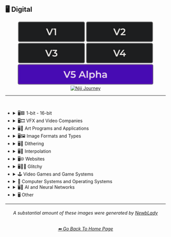 <h2>🖥 Digital</h2>

<div align="center">

[<img src="/Images/Repo_Parts/Buttons/Version_Buttons/button_version_V1_inactive.webp?raw=true" alt="MidJourney V1" height="64" />](/Pages/MJ_V1/Style_Pages/Sphere/Digital.md)
[<img src="/Images/Repo_Parts/Buttons/Version_Buttons/button_version_V2_inactive.webp?raw=true" alt="MidJourney V2" height="64" />](/Pages/MJ_V2/Style_Pages/Sphere/Digital.md)
[<img src="/Images/Repo_Parts/Buttons/Version_Buttons/button_version_V3_inactive.webp?raw=true" alt="MidJourney V3" height="64" />](/Pages/MJ_V3/Style_Pages/Just_The_Style/Digital.md)
[<img src="/Images/Repo_Parts/Buttons/Version_Buttons/button_version_V4_inactive.webp?raw=true" alt="MidJourney V4" height="64" />](/Pages/MJ_V4/Style_Pages/Just_The_Style/Digital.md)
<br>
[<img src="/Images/Repo_Parts/Buttons/Version_Buttons/button_version_V5_Alpha_active_half.webp?raw=true" alt="MidJourney V5" height="64" />](/Pages/MJ_V5/Style_Pages/Just_The_Style/Digital.md)
[<img src="/Images/Repo_Parts/Buttons/Version_Buttons/button_version_niji_inactive_half.webp?raw=true" alt="Niji Journey" height="64" />](/Pages/Niji_Journey/Niji_V4/Style_Pages/Digital.md)


</div>

<hr>
<br>


- <details><summary>🖥🟩 1-bit - 16-bit</summary><p><div align="center">
	
	| 8-bit |
	| :-: |
	| <img src="/Images/MJ_V5/V5_Alpha_1/Midjourney_Styles/8-bit.webp?raw=true" width="256" /> |

	</div></p></details>


- <details><summary>🖥🎞 VFX and Video Companies</summary><p><div align="center">

    | Pixomondo |
    | :-: |
    | <img src="/Images/MJ_V5/V5_Alpha_1/Midjourney_Styles/Pixomondo.webp?raw=true" width="256" /> |

  </div></p></details>



- <details><summary>🖥🎨 Art Programs and Applications</summary><p><div align="center">

	| Program | App | Application |
	| :-: | :-: | :-: |
	| <img src="/Images/MJ_V5/V5_Alpha_1/Midjourney_Styles/Program.webp?raw=true" width="256" /> | <img src="/Images/MJ_V5/V5_Alpha_1/Midjourney_Styles/App.webp?raw=true" width="256" /> | <img src="/Images/MJ_V5/V5_Alpha_1/Midjourney_Styles/Application.webp?raw=true" width="256" /> |
	
	<br>

	| Microsoft Paint | MSPaint | Drawn in Kid Pix |
	| :-: | :-: | :-: |
	| <img src="/Images/MJ_V5/V5_Alpha_1/Midjourney_Styles/Microsoft_Paint.webp?raw=true" width="256" /> | <img src="/Images/MJ_V5/V5_Alpha_1/Midjourney_Styles/MSPaint.webp?raw=true" width="256" /> | <img src="/Images/MJ_V5/V5_Alpha_1/Midjourney_Styles/Drawn_in_Kid_Pix.webp?raw=true" width="256" /> |
	
	<br>
	
	| Photoshop | Adobe Lightroom | Drawn in Illustrator |
	| :-: | :-: | :-: |
	| <img src="/Images/MJ_V5/V5_Alpha_1/Midjourney_Styles/Photoshop.webp?raw=true" width="256" /> | <img src="/Images/MJ_V5/V5_Alpha_1/Midjourney_Styles/Adobe_Lightroom.webp?raw=true" width="256" /> | <img src="/Images/MJ_V5/V5_Alpha_1/Midjourney_Styles/Drawn_in_Illustrator.webp?raw=true" width="256" /> |

	<br>

	| Adobe Premier | After Effects |
	| :-: | :-: |
	| <img src="/Images/MJ_V5/V5_Alpha_1/Midjourney_Styles/Adobe_Premier.webp?raw=true" width="256" /> | <img src="/Images/MJ_V5/V5_Alpha_1/Midjourney_Styles/After_Effects.webp?raw=true" width="256" /> |

	<br>

    | Adobe Flash | Shockwave Flashplayer |
    | :-: | :-: |
    | <img src="/Images/MJ_V5/V5_Alpha_1/Midjourney_Styles/Adobe_Flash.webp?raw=true" width="256" /> | <img src="/Images/MJ_V5/V5_Alpha_1/Midjourney_Styles/Shockwave_Flashplayer.webp?raw=true" width="256" /> |

	<br>

	| Drawn in Paint.NET | Drawn in GIMP | Drawn in Photo-Paint-X5 |
    | :-: | :-: | :-: |
    | <img src="/Images/MJ_V5/V5_Alpha_1/Midjourney_Styles/Drawn_in_Paint.NET.webp?raw=true" width="256" /> | <img src="/Images/MJ_V5/V5_Alpha_1/Midjourney_Styles/Drawn_in_GIMP.webp?raw=true" width="256" /> | <img src="/Images/MJ_V5/V5_Alpha_1/Midjourney_Styles/Drawn_in_Photo-Paint-X5.webp?raw=true" width="256" /> |

	<br>

	| Drawn in Aseprite | Drawn in Pyxel Edit |
    | :-: | :-: |
    | <img src="/Images/MJ_V5/V5_Alpha_1/Midjourney_Styles/Drawn_in_Aseprite.webp?raw=true" width="256" /> | <img src="/Images/MJ_V5/V5_Alpha_1/Midjourney_Styles/Drawn_in_Pyxel_Edit.webp?raw=true" width="256" /> |

  </div></p></details>



- <details><summary>🖥🖼 Image Formats and Types</summary><p><div align="center">

	| Graphic | Graphics |
	| :-: | :-: |
	| <img src="/Images/MJ_V5/V5_Alpha_1/Midjourney_Styles/Graphic.webp?raw=true" width="256" /> | <img src="/Images/MJ_V5/V5_Alpha_1/Midjourney_Styles/Graphics.webp?raw=true" width="256" /> |
	
	<br>
	
	| Picture | Image |
	| :-: | :-: |
	| <img src="/Images/MJ_V5/V5_Alpha_1/Midjourney_Styles/Picture.webp?raw=true" width="256" /> | <img src="/Images/MJ_V5/V5_Alpha_1/Midjourney_Styles/Image.webp?raw=true" width="256" /> |
	
	<br>

	| Raster | Vector Graphics |
	| :-: | :-: |
	| <img src="/Images/MJ_V5/V5_Alpha_1/Midjourney_Styles/Raster.webp?raw=true" width="256" /> | <img src="/Images/MJ_V5/V5_Alpha_1/Midjourney_Styles/Vector_Graphics.webp?raw=true" width="256" /> |
	
	<br>
	
	| Bitmap | Jpeg | Icon |
	| :-: | :-: | :-: |
	| <img src="/Images/MJ_V5/V5_Alpha_1/Midjourney_Styles/Bitmap.webp?raw=true" width="256" /> | <img src="/Images/MJ_V5/V5_Alpha_1/Midjourney_Styles/Jpeg.webp?raw=true" width="256" /> | <img src="/Images/MJ_V5/V5_Alpha_1/Midjourney_Styles/Icon.webp?raw=true" width="256" /> |
	
	<br>

	| Animated GIF | Video |
	| :-: | :-: |
	| <img src="/Images/MJ_V5/V5_Alpha_1/Midjourney_Styles/Animated_GIF.webp?raw=true" width="256" /> | <img src="/Images/MJ_V5/V5_Alpha_1/Midjourney_Styles/Video.webp?raw=true" width="256" /> |

	<br>

	| Render | Rendered | Rendering |
	| :-: | :-: | :-: |
	| <img src="/Images/MJ_V5/V5_Alpha_1/Midjourney_Styles/Render.webp?raw=true" width="256" /> | <img src="/Images/MJ_V5/V5_Alpha_1/Midjourney_Styles/Rendered.webp?raw=true" width="256" /> | <img src="/Images/MJ_V5/V5_Alpha_1/Midjourney_Styles/Rendering.webp?raw=true" width="256" /> |

	<br>

	| 3D Model | 3D Render | Precision Rendering |
	| :-: | :-: | :-: |
	| <img src="/Images/MJ_V5/V5_Alpha_1/Midjourney_Styles/3D_Model.webp?raw=true" width="256" /> | <img src="/Images/MJ_V5/V5_Alpha_1/Midjourney_Styles/3D_Render.webp?raw=true" width="256" /> | <img src="/Images/MJ_V5/V5_Alpha_1/Midjourney_Styles/Precision_Rendering.webp?raw=true" width="256" /> |
	
	<br>
	
	| Wiremap | Lowpoly | Low Poly |
	| :-: | :-: | :-: |
	| <img src="/Images/MJ_V5/V5_Alpha_1/Midjourney_Styles/Wiremap.webp?raw=true" width="256" /> | <img src="/Images/MJ_V5/V5_Alpha_1/Midjourney_Styles/Lowpoly.webp?raw=true" width="256" /> | <img src="/Images/MJ_V5/V5_Alpha_1/Midjourney_Styles/Low_Poly.webp?raw=true" width="256" /> |

	<br>

	| Pre-Rendered Graphics | Physically Based Rendering |
    | :-: | :-: |
    | <img src="/Images/MJ_V5/V5_Alpha_1/Midjourney_Styles/Pre-Rendered_Graphics.webp?raw=true" width="256" /> | <img src="/Images/MJ_V5/V5_Alpha_1/Midjourney_Styles/Physically_Based_Rendering.webp?raw=true" width="256" /> |

	<br>
	
	| Computational Geometry |
	| :-: |
	| <img src="/Images/MJ_V5/V5_Alpha_1/Midjourney_Styles/Computational_Geometry.webp?raw=true" width="256" /> |

    <br>
	
	| Holographic | Holography |
	| :-: | :-: |
	| <img src="/Images/MJ_V5/V5_Alpha_1/Midjourney_Styles/Holographic.webp?raw=true" width="256" /> | <img src="/Images/MJ_V5/V5_Alpha_1/Midjourney_Styles/Holography.webp?raw=true" width="256" /> |
	
	<br>
	
	| Texture | Seamless Texture |
	| :-: | :-: |
	| <img src="/Images/MJ_V5/V5_Alpha_1/Midjourney_Styles/Texture.webp?raw=true" width="256" /> | <img src="/Images/MJ_V5/V5_Alpha_1/Midjourney_Styles/Seamless_Texture.webp?raw=true" width="256" /> |
	
	<br>

	| Digital Art | Pixel Art | Voxel Art |
	| :-: | :-: | :-: |
	| <img src="/Images/MJ_V5/V5_Alpha_1/Midjourney_Styles/Digital_Art.webp?raw=true" width="256" /> | <img src="/Images/MJ_V5/V5_Alpha_1/Midjourney_Styles/Pixel_Art.webp?raw=true" width="256" /> | <img src="/Images/MJ_V5/V5_Alpha_1/Midjourney_Styles/Voxel_Art.webp?raw=true" width="256" /> | 
	
	<br>

	| Pixel-Perfect | ASCII | Tilemap |
	| :-: | :-: | :-: |
	| <img src="/Images/MJ_V5/V5_Alpha_1/Midjourney_Styles/Pixel-Perfect.webp?raw=true" width="256" /> | <img src="/Images/MJ_V5/V5_Alpha_1/Midjourney_Styles/ASCII.webp?raw=true" width="256" /> | <img src="/Images/MJ_V5/V5_Alpha_1/Midjourney_Styles/Tilemap.webp?raw=true" width="256" /> |
	
	<br>
	
	| Meme | NFT | Clip Art |
	| :-: | :-: | :-: |
	| <img src="/Images/MJ_V5/V5_Alpha_1/Midjourney_Styles/Meme.webp?raw=true" width="256" /> | <img src="/Images/MJ_V5/V5_Alpha_1/Midjourney_Styles/NFT.webp?raw=true" width="256" /> | <img src="/Images/MJ_V5/V5_Alpha_1/Midjourney_Styles/Clip_Art.webp?raw=true" width="256" /> |
	
	<br>
	
	| Photomontage | Stock Photo | Wallpaper |
	| :-: | :-: | :-: |
	| <img src="/Images/MJ_V5/V5_Alpha_1/Midjourney_Styles/Photomontage.webp?raw=true" width="256" /> | <img src="/Images/MJ_V5/V5_Alpha_1/Midjourney_Styles/Stock_Photo.webp?raw=true" width="256" /> | <img src="/Images/MJ_V5/V5_Alpha_1/Midjourney_Styles/Wallpaper.webp?raw=true" width="256" /> |

	<br>

	| Procedural Texture | Algorithmic Art |
	| :-: | :-: |
	| <img src="/Images/MJ_V5/V5_Alpha_1/Midjourney_Styles/Procedural_Texture.webp?raw=true" width="256" /> | <img src="/Images/MJ_V5/V5_Alpha_1/Midjourney_Styles/Algorithmic_Art.webp?raw=true" width="256" /> |

	<br>

	| Character Design | Character Portrait |
	| :-: | :-: |
	| <img src="/Images/MJ_V5/V5_Alpha_1/Midjourney_Styles/Character_Design.webp?raw=true" width="256" /> | <img src="/Images/MJ_V5/V5_Alpha_1/Midjourney_Styles/Character_Portrait.webp?raw=true" width="256" /> |

	<br>
	
	| Creative Commons Attribution |
	| :-: |
	| <img src="/Images/MJ_V5/V5_Alpha_1/Midjourney_Styles/Creative_Commons_Attribution.webp?raw=true" width="256" /> |

  </div></p></details>


- <details><summary>🖥🏁 Dithering</summary><p><div align="center">

	| Dither | Dithering |
	| :-: | :-: |
	| <img src="/Images/MJ_V5/V5_Alpha_1/Midjourney_Styles/Dither.webp?raw=true" width="256" /> | <img src="/Images/MJ_V5/V5_Alpha_1/Midjourney_Styles/Dithering.webp?raw=true" width="256" /> |
	
	<br>

	| Floyd–Steinberg Dithering | Bayer-Matrix Dithering |
	| :-: | :-: |
	| <img src="/Images/MJ_V5/V5_Alpha_1/Midjourney_Styles/FloydSteinberg_Dithering.webp?raw=true" width="256" /> | <img src="/Images/MJ_V5/V5_Alpha_1/Midjourney_Styles/Bayer-Matrix_Dithering.webp?raw=true" width="256" /> |

	<br>

	| 2x2-Bayer-Matrix Dithering | 4x4-Bayer-Matrix Dithering | 8x8-Bayer-Matrix Dithering |
	| :-: | :-: | :-: |
	| <img src="/Images/MJ_V5/V5_Alpha_1/Midjourney_Styles/2x2-Bayer-Matrix_Dithering.webp?raw=true" width="256" /> | <img src="/Images/MJ_V5/V5_Alpha_1/Midjourney_Styles/4x4-Bayer-Matrix_Dithering.webp?raw=true" width="256" /> | <img src="/Images/MJ_V5/V5_Alpha_1/Midjourney_Styles/8x8-Bayer-Matrix_Dithering.webp?raw=true" width="256" /> |

	<br>

	| Burkes Dithering | Stucki Dithering | Atkinson Dithering |
	| :-: | :-: | :-: |
	| <img src="/Images/MJ_V5/V5_Alpha_1/Midjourney_Styles/Burkes_Dithering.webp?raw=true" width="256" /> | <img src="/Images/MJ_V5/V5_Alpha_1/Midjourney_Styles/Stucki_Dithering.webp?raw=true" width="256" /> | <img src="/Images/MJ_V5/V5_Alpha_1/Midjourney_Styles/Atkinson_Dithering.webp?raw=true" width="256" /> |

	<br>

	| Jarvis-Judice-Ninke Dithering | Sierra Dithering | Gradient-Based Error-Diffusion Dithering |
	| :-: | :-: | :-: |
	| <img src="/Images/MJ_V5/V5_Alpha_1/Midjourney_Styles/Jarvis-Judice-Ninke_Dithering.webp?raw=true" width="256" /> | <img src="/Images/MJ_V5/V5_Alpha_1/Midjourney_Styles/Sierra_Dithering.webp?raw=true" width="256" /> | <img src="/Images/MJ_V5/V5_Alpha_1/Midjourney_Styles/Gradient-Based_Error-Diffusion_Dithering.webp?raw=true" width="256" /> |

  </div></p></details>


- <details><summary>🖥🔘 Interpolation</summary><p><div align="center">

	| Interpolation | Bicubic Interpolation | Bilinear Interpolation |
	| :-: | :-: | :-: |
	| <img src="/Images/MJ_V5/V5_Alpha_1/Midjourney_Styles/Interpolation.webp?raw=true" width="256" /> | <img src="/Images/MJ_V5/V5_Alpha_1/Midjourney_Styles/Bicubic_Interpolation.webp?raw=true" width="256" /> | <img src="/Images/MJ_V5/V5_Alpha_1/Midjourney_Styles/Bilinear_Interpolation.webp?raw=true" width="256" /> |

  </div></p></details>


- <details><summary>🖥🌐 Websites</summary><p><div align="center">

	| Website | Webbrutalism | Geocities |
	| :-: | :-: | :-: |
	| <img src="/Images/MJ_V5/V5_Alpha_1/Midjourney_Styles/Website.webp?raw=true" width="256" /> | <img src="/Images/MJ_V5/V5_Alpha_1/Midjourney_Styles/Webbrutalism.webp?raw=true" width="256" /> | <img src="/Images/MJ_V5/V5_Alpha_1/Midjourney_Styles/Geocities.webp?raw=true" width="256" /> |
	
	<br>

	| Artstation | Trending on Artstation | Polycount |
	| :-: | :-: | :-: |
	| <img src="/Images/MJ_V5/V5_Alpha_1/Midjourney_Styles/Artstation.webp?raw=true" width="256" /> | <img src="/Images/MJ_V5/V5_Alpha_1/Midjourney_Styles/Trending_on_Artstation.webp?raw=true" width="256" /> | <img src="/Images/MJ_V5/V5_Alpha_1/Midjourney_Styles/Polycount.webp?raw=true" width="256" /> |
	
	<br>

	| DeviantArt | Flickr | Behance |
	| :-: | :-: | :-: |
	| <img src="/Images/MJ_V5/V5_Alpha_1/Midjourney_Styles/DeviantArt.webp?raw=true" width="256" /> | <img src="/Images/MJ_V5/V5_Alpha_1/Midjourney_Styles/Flickr.webp?raw=true" width="256" />  | <img src="/Images/MJ_V5/V5_Alpha_1/Midjourney_Styles/Behance.webp?raw=true" width="256" /> |

	<br>
	
	| Social Media |
	| :-: |
	| <img src="/Images/MJ_V5/V5_Alpha_1/Midjourney_Styles/Social_Media.webp?raw=true" width="256" /> |

	<br>

	| Art on Instagram | Instagram-Art | Artstation-Art |
	| :-: | :-: | :-: |
	| <img src="/Images/MJ_V5/V5_Alpha_1/Midjourney_Styles/Art_on_Instagram.webp?raw=true" width="256" /> | <img src="/Images/MJ_V5/V5_Alpha_1/Midjourney_Styles/Instagram-Art.webp?raw=true" width="256" /> | <img src="/Images/MJ_V5/V5_Alpha_1/Midjourney_Styles/Artstation-Art.webp?raw=true" width="256" /> |
	
	<br>
	
	| CGSociety | Pixiv | Unsplash |
	| :-: | :-: | :-: |
	| <img src="/Images/MJ_V5/V5_Alpha_1/Midjourney_Styles/CGSociety.webp?raw=true" width="256" /> | <img src="/Images/MJ_V5/V5_Alpha_1/Midjourney_Styles/Pixiv.webp?raw=true" width="256" /> | <img src="/Images/MJ_V5/V5_Alpha_1/Midjourney_Styles/Unsplash.webp?raw=true" width="256" /> |

	<br>
	
	| Google Maps |
	| :-: |
	| <img src="/Images/MJ_V5/V5_Alpha_1/Midjourney_Styles/Google_Maps.webp?raw=true" width="256" /> |

	<br>
	
	| Flaticon |
	| :-: |
	| <img src="/Images/MJ_V5/V5_Alpha_1/Midjourney_Styles/Flaticon.webp?raw=true" width="256" /> |

  </div></p></details>


- <details><summary>🖥👩‍💻 Glitchy</summary><p><div align="center">

	| Glitchcore | Matrix |
	| :-: | :-: |
	| <img src="/Images/MJ_V5/V5_Alpha_1/Midjourney_Styles/Glitchcore.webp?raw=true" width="256" /> | <img src="/Images/MJ_V5/V5_Alpha_1/Midjourney_Styles/Matrix.webp?raw=true" width="256" /> |

	<br>
	
	| Glitchy | Glitching |
	| :-: | :-: |
	| <img src="/Images/MJ_V5/V5_Alpha_1/Midjourney_Styles/Glitchy.webp?raw=true" width="256" /> | <img src="/Images/MJ_V5/V5_Alpha_1/Midjourney_Styles/Glitching.webp?raw=true" width="256" /> |
	
	<br>
	
	| Data Moshing | Datamoshing | Databending |
	| :-: | :-: | :-: |
	| <img src="/Images/MJ_V5/V5_Alpha_1/Midjourney_Styles/Data_Moshing.webp?raw=true" width="256" /> | <img src="/Images/MJ_V5/V5_Alpha_1/Midjourney_Styles/Datamoshing.webp?raw=true" width="256" /> | <img src="/Images/MJ_V5/V5_Alpha_1/Midjourney_Styles/Databending.webp?raw=true" width="256" /> |
	
	<br>
	
	| Data Manipulation | Artifacting | Fuzzing |
	| :-: | :-: | :-: |
	| <img src="/Images/MJ_V5/V5_Alpha_1/Midjourney_Styles/Data_Manipulation.webp?raw=true" width="256" /> | <img src="/Images/MJ_V5/V5_Alpha_1/Midjourney_Styles/Artifacting.webp?raw=true" width="256" /> | <img src="/Images/MJ_V5/V5_Alpha_1/Midjourney_Styles/Fuzzing.webp?raw=true" width="256" /> |

  </div></p></details>


- <details><summary>🕹 Video Games and Game Systems</summary><p>

  - <details><summary>🕹🖼 Video Game Styles</summary><p><div align="center">

	| Game | Video Game | Flash Game |
	| :-: | :-: | :-: |
	| <img src="/Images/MJ_V5/V5_Alpha_1/Midjourney_Styles/Game.webp?raw=true" width="256" /> | <img src="/Images/MJ_V5/V5_Alpha_1/Midjourney_Styles/Video_Game.webp?raw=true" width="256" /> | <img src="/Images/MJ_V5/V5_Alpha_1/Midjourney_Styles/Flash_Game.webp?raw=true" width="256" /> |
	
	<br>
	
	| HD Mod |
	| :-: |
	| <img src="/Images/MJ_V5/V5_Alpha_1/Midjourney_Styles/HD_Mod.webp?raw=true" width="256" /> |
	
	<br>
	
	| Gamercore | Nintencore | Nintendo |
	| :-: | :-: | :-: |
	| <img src="/Images/MJ_V5/V5_Alpha_1/Midjourney_Styles/Gamercore.webp?raw=true" width="256" /> | <img src="/Images/MJ_V5/V5_Alpha_1/Midjourney_Styles/Nintencore.webp?raw=true" width="256" /> | <img src="/Images/MJ_V5/V5_Alpha_1/Midjourney_Styles/Nintendo.webp?raw=true" width="256" /> |
	
	<br>
	
	| Tetris | Tetris Style |
	| :-: | :-: |
	| <img src="/Images/MJ_V5/V5_Alpha_1/Midjourney_Styles/Tetris.webp?raw=true" width="256" /> |  <img src="/Images/MJ_V5/V5_Alpha_1/Midjourney_Styles/Tetris_Style.webp?raw=true" width="256" /> |
	
	<br>
	
	| Pacman | Pac-Man Style |
	| :-: | :-: |
	| <img src="/Images/MJ_V5/V5_Alpha_1/Midjourney_Styles/Pacman.webp?raw=true" width="256" /> |  <img src="/Images/MJ_V5/V5_Alpha_1/Midjourney_Styles/Pac-Man_Style.webp?raw=true" width="256" /> |
	
	<br>
	
	| Minecraft | Minecraft Style |
	| :-: | :-: |
	| <img src="/Images/MJ_V5/V5_Alpha_1/Midjourney_Styles/Minecraft.webp?raw=true" width="256" /> |  <img src="/Images/MJ_V5/V5_Alpha_1/Midjourney_Styles/Minecraft_Style.webp?raw=true" width="256" /> |
	
	<br>
	
	| Terraria | Terraria Style |
	| :-: | :-: |
	| <img src="/Images/MJ_V5/V5_Alpha_1/Midjourney_Styles/Terraria.webp?raw=true" width="256" /> |  <img src="/Images/MJ_V5/V5_Alpha_1/Midjourney_Styles/Terraria_Style.webp?raw=true" width="256" /> |
	
	<br>
	
	| Roblox |
	| :-: |
	| <img src="/Images/MJ_V5/V5_Alpha_1/Midjourney_Styles/Roblox.webp?raw=true" width="256" /> |
	
	<br>
	
	| No Mans Sky |
	| :-: |
	| <img src="/Images/MJ_V5/V5_Alpha_1/Midjourney_Styles/No_Mans_Sky.webp?raw=true" width="256" /> |
	
	<br>
	
	| Farmville |
	| :-: |
	| <img src="/Images/MJ_V5/V5_Alpha_1/Midjourney_Styles/Farmville.webp?raw=true" width="256" /> |
	
	<br>
	
	| Guitar Hero |
	| :-: |
	| <img src="/Images/MJ_V5/V5_Alpha_1/Midjourney_Styles/Guitar_Hero.webp?raw=true" width="256" /> |
	
	<br>
	
	| Fallout | Fallout 4 Style |
	| :-: | :-: |
	| <img src="/Images/MJ_V5/V5_Alpha_1/Midjourney_Styles/Fallout.webp?raw=true" width="256" /> |  <img src="/Images/MJ_V5/V5_Alpha_1/Midjourney_Styles/Fallout_4_Style.webp?raw=true" width="256" /> |
	
	<br>
	
	| Skyrim | Skyrim Style | Morrowind Style |
	| :-: | :-: | :-: |
	| <img src="/Images/MJ_V5/V5_Alpha_1/Midjourney_Styles/Skyrim.webp?raw=true" width="256" /> |  <img src="/Images/MJ_V5/V5_Alpha_1/Midjourney_Styles/Skyrim_Style.webp?raw=true" width="256" /> | <img src="/Images/MJ_V5/V5_Alpha_1/Midjourney_Styles/Morrowind_Style.webp?raw=true" width="256" /> |
	
	<br>
	
	| Stardew Valley Style | Sid Meiers Civilization Style |
	| :-: | :-: |
	| <img src="/Images/MJ_V5/V5_Alpha_1/Midjourney_Styles/Stardew_Valley_Style.webp?raw=true" width="256" /> | <img src="/Images/MJ_V5/V5_Alpha_1/Midjourney_Styles/Sid_Meiers_Civilization_Style.webp?raw=true" width="256" /> |
	
	<br>
	
	| Super Mario Style | Pokemon Style |
	| :-: | :-: |
	| <img src="/Images/MJ_V5/V5_Alpha_1/Midjourney_Styles/Super_Mario_Style.webp?raw=true" width="256" /> | <img src="/Images/MJ_V5/V5_Alpha_1/Midjourney_Styles/Pokemon_Style.webp?raw=true" width="256" /> |
	
	<br>
	
	| Angry Birds Style | Candy Crush Saga Style |
	| :-: | :-: |
	| <img src="/Images/MJ_V5/V5_Alpha_1/Midjourney_Styles/Angry_Birds_Style.webp?raw=true" width="256" /> | <img src="/Images/MJ_V5/V5_Alpha_1/Midjourney_Styles/Candy_Crush_Saga_Style.webp?raw=true" width="256" /> |
	
	<br>
	
	| Polybius | LSD-Dream-Emulator |
	| :-: | :-: |
	| <img src="/Images/MJ_V5/V5_Alpha_1/Midjourney_Styles/Polybius.webp?raw=true" width="256" /> | <img src="/Images/MJ_V5/V5_Alpha_1/Midjourney_Styles/LSD-Dream-Emulator.webp?raw=true" width="256" /> |
	
	<br>
	
	| Among Us Style | The Sims 4 Style | Cyberpunk 2077 Style |
	| :-: | :-: | :-: |
	| <img src="/Images/MJ_V5/V5_Alpha_1/Midjourney_Styles/Among_Us_Style.webp?raw=true" width="256" /> | <img src="/Images/MJ_V5/V5_Alpha_1/Midjourney_Styles/The_Sims_4_Style.webp?raw=true" width="256" /> | <img src="/Images/MJ_V5/V5_Alpha_1/Midjourney_Styles/Cyberpunk_2077_Style.webp?raw=true" width="256" /> |
	
	<br>
	
	| Fortnite Style | PUBG Style |
	| :-: | :-: |
	| <img src="/Images/MJ_V5/V5_Alpha_1/Midjourney_Styles/Fortnite_Style.webp?raw=true" width="256" /> | <img src="/Images/MJ_V5/V5_Alpha_1/Midjourney_Styles/PUBG_Style.webp?raw=true" width="256" /> |
	
	<br>
	
	| Doom 3 Style | Quake 3 Style |
	| :-: | :-: |
	| <img src="/Images/MJ_V5/V5_Alpha_1/Midjourney_Styles/Doom_3_Style.webp?raw=true" width="256" /> | <img src="/Images/MJ_V5/V5_Alpha_1/Midjourney_Styles/Quake_3_Style.webp?raw=true" width="256" /> |
	
	<br>
	
	| Grand Theft Auto Style | Forza Horizon Style |
	| :-: | :-: |
	| <img src="/Images/MJ_V5/V5_Alpha_1/Midjourney_Styles/Grand_Theft_Auto_Style.webp?raw=true" width="256" /> | <img src="/Images/MJ_V5/V5_Alpha_1/Midjourney_Styles/Forza_Horizon_Style.webp?raw=true" width="256" /> |
	
	<br>
	
	| Assassins Creed Style | Destiny 2 Style | Mass Effect 3 Style |
	| :-: | :-: | :-: |
	| <img src="/Images/MJ_V5/V5_Alpha_1/Midjourney_Styles/Assassins_Creed_Style.webp?raw=true" width="256" /> | <img src="/Images/MJ_V5/V5_Alpha_1/Midjourney_Styles/Destiny_2_Style.webp?raw=true" width="256" /> | <img src="/Images/MJ_V5/V5_Alpha_1/Midjourney_Styles/Mass_Effect_3_Style.webp?raw=true" width="256" /> |
	
	<br>
	
	| Call of Duty Style | Battlefield Style |
	| :-: | :-: |
	| <img src="/Images/MJ_V5/V5_Alpha_1/Midjourney_Styles/Call_of_Duty_Style.webp?raw=true" width="256" /> | <img src="/Images/MJ_V5/V5_Alpha_1/Midjourney_Styles/Battlefield_Style.webp?raw=true" width="256" /> |
	
	<br>
	
	| Batman Arkham Knight Style | Marvels Spider-Man Style | Star Wars The Old Republic Style |
	| :-: | :-: | :-: |
	| <img src="/Images/MJ_V5/V5_Alpha_1/Midjourney_Styles/Batman_Arkham_Knight_Style.webp?raw=true" width="256" /> | <img src="/Images/MJ_V5/V5_Alpha_1/Midjourney_Styles/Marvels_Spider-Man_Style.webp?raw=true" width="256" /> | <img src="/Images/MJ_V5/V5_Alpha_1/Midjourney_Styles/Star_Wars_the_Old_Republic_Style.webp?raw=true" width="256" /> |
	
	<br>
	
	| Bioshock Style | Resident Evil Style | Silent Hill 2 Style |
	| :-: | :-: | :-: |
	| <img src="/Images/MJ_V5/V5_Alpha_1/Midjourney_Styles/Bioshock_Style.webp?raw=true" width="256" /> | <img src="/Images/MJ_V5/V5_Alpha_1/Midjourney_Styles/Resident_Evil_Style.webp?raw=true" width="256" /> | <img src="/Images/MJ_V5/V5_Alpha_1/Midjourney_Styles/Silent_Hill_2_Style.webp?raw=true" width="256" /> |
	
	<br>
	
	| Dark Souls 3 Style | Ghost of Tsushima Style | For Honor Style |
	| :-: | :-: | :-: |
	| <img src="/Images/MJ_V5/V5_Alpha_1/Midjourney_Styles/Dark_Souls_3_Style.webp?raw=true" width="256" /> | <img src="/Images/MJ_V5/V5_Alpha_1/Midjourney_Styles/Ghost_of_Tsushima_Style.webp?raw=true" width="256" /> | <img src="/Images/MJ_V5/V5_Alpha_1/Midjourney_Styles/For_Honor_Style.webp?raw=true" width="256" /> |
	
	<br>
	
	| The Last of Us Style | Dishonored Style | Prey Style |
	| :-: | :-: | :-: |
	| <img src="/Images/MJ_V5/V5_Alpha_1/Midjourney_Styles/The_Last_of_Us_Style.webp?raw=true" width="256" /> | <img src="/Images/MJ_V5/V5_Alpha_1/Midjourney_Styles/Dishonored_Style.webp?raw=true" width="256" /> | <img src="/Images/MJ_V5/V5_Alpha_1/Midjourney_Styles/Prey_Style.webp?raw=true" width="256" /> |
	
	<br>
	
	| Bloodborne Style | Disco Elysium Style |
	| :-: | :-: |
	| <img src="/Images/MJ_V5/V5_Alpha_1/Midjourney_Styles/Bloodborne_Style.webp?raw=true" width="256" /> | <img src="/Images/MJ_V5/V5_Alpha_1/Midjourney_Styles/Disco_Elysium_Style.webp?raw=true" width="256" /> |
	
	<br>
	
	| Far Cry Style | Uncharted 4 Style |
	| :-: | :-: |
	| <img src="/Images/MJ_V5/V5_Alpha_1/Midjourney_Styles/Far_Cry_Style.webp?raw=true" width="256" /> | <img src="/Images/MJ_V5/V5_Alpha_1/Midjourney_Styles/Uncharted_4_Style.webp?raw=true" width="256" /> |
	
	<br>
	
	| DOTA 2 Style | Counter-Strike Style | League of Legends Style |
	| :-: | :-: | :-: |
	| <img src="/Images/MJ_V5/V5_Alpha_1/Midjourney_Styles/DOTA_2_Style.webp?raw=true" width="256" /> | <img src="/Images/MJ_V5/V5_Alpha_1/Midjourney_Styles/Counter-Strike_Style.webp?raw=true" width="256" /> | <img src="/Images/MJ_V5/V5_Alpha_1/Midjourney_Styles/League_of_Legends_Style.webp?raw=true" width="256" /> |
	
	<br>
	
	| Overwatch Style | Runescape Style | Starcraft Style |
	| :-: | :-: | :-: |
	| <img src="/Images/MJ_V5/V5_Alpha_1/Midjourney_Styles/Overwatch_Style.webp?raw=true" width="256" /> | <img src="/Images/MJ_V5/V5_Alpha_1/Midjourney_Styles/Runescape_Style.webp?raw=true" width="256" /> | <img src="/Images/MJ_V5/V5_Alpha_1/Midjourney_Styles/Starcraft_Style.webp?raw=true" width="256" /> |
	
	<br>
	
	| Gears of War Style | God of War Style | Total War Warhammer Style |
	| :-: | :-: | :-: |
	| <img src="/Images/MJ_V5/V5_Alpha_1/Midjourney_Styles/Gears_of_War_Style.webp?raw=true" width="256" /> | <img src="/Images/MJ_V5/V5_Alpha_1/Midjourney_Styles/God_of_War_Style.webp?raw=true" width="256" /> | <img src="/Images/MJ_V5/V5_Alpha_1/Midjourney_Styles/Total_War_Warhammer_Style.webp?raw=true" width="256" /> |
	
	<br>
	
	| World of Warcraft Style | Diablo Style | Fable 2 Style |
	| :-: | :-: | :-: |
	| <img src="/Images/MJ_V5/V5_Alpha_1/Midjourney_Styles/World_of_Warcraft_Style.webp?raw=true" width="256" /> | <img src="/Images/MJ_V5/V5_Alpha_1/Midjourney_Styles/Diablo_Style.webp?raw=true" width="256" /> | <img src="/Images/MJ_V5/V5_Alpha_1/Midjourney_Styles/Fable_2_Style.webp?raw=true" width="256" /> |
	
	<br>
	
	| Witcher Style | Witcher 3 Style | Hearthstone Style |
	| :-: | :-: | :-: |
	| <img src="/Images/MJ_V5/V5_Alpha_1/Midjourney_Styles/Witcher_Style.webp?raw=true" width="256" /> | <img src="/Images/MJ_V5/V5_Alpha_1/Midjourney_Styles/Witcher_3_Style.webp?raw=true" width="256" /> | <img src="/Images/MJ_V5/V5_Alpha_1/Midjourney_Styles/Hearthstone_Style.webp?raw=true" width="256" /> |
	
	<br>
	
	| Final Fantasy Style | Divinity Original Sin 2 Style | Dragon Age Style |
	| :-: | :-: | :-: |
	| <img src="/Images/MJ_V5/V5_Alpha_1/Midjourney_Styles/Final_Fantasy_Style.webp?raw=true" width="256" /> | <img src="/Images/MJ_V5/V5_Alpha_1/Midjourney_Styles/Divinity_Original_Sin_2_Style.webp?raw=true" width="256" /> | <img src="/Images/MJ_V5/V5_Alpha_1/Midjourney_Styles/Dragon_Age_Style.webp?raw=true" width="256" /> |
	
	<br>
	
	| Horizon Zero Dawn Style | Legends of Runeterra Style | Monster Hunter Rise Style |
	| :-: | :-: | :-: |
	| <img src="/Images/MJ_V5/V5_Alpha_1/Midjourney_Styles/Horizon_Zero_Dawn_Style.webp?raw=true" width="256" /> | <img src="/Images/MJ_V5/V5_Alpha_1/Midjourney_Styles/Legends_of_Runeterra_Style.webp?raw=true" width="256" /> | <img src="/Images/MJ_V5/V5_Alpha_1/Midjourney_Styles/Monster_Hunter_Rise_Style.webp?raw=true" width="256" /> |
	
	<br>
	
	| Ori and The Blind Forest Style | The Long Dark Style |
	| :-: | :-: |
	| <img src="/Images/MJ_V5/V5_Alpha_1/Midjourney_Styles/Ori_and_the_Blind_Forest_Style.webp?raw=true" width="256" /> | <img src="/Images/MJ_V5/V5_Alpha_1/Midjourney_Styles/The_Long_Dark_Style.webp?raw=true" width="256" /> |
	
	<br>
	
	| Castlevania Style | Darksiders Style | Graveyard Keeper Style |
	| :-: | :-: | :-: |
	| <img src="/Images/MJ_V5/V5_Alpha_1/Midjourney_Styles/Castlevania_Style.webp?raw=true" width="256" /> | <img src="/Images/MJ_V5/V5_Alpha_1/Midjourney_Styles/Darksiders_Style.webp?raw=true" width="256" /> | <img src="/Images/MJ_V5/V5_Alpha_1/Midjourney_Styles/Graveyard_Keeper_Style.webp?raw=true" width="256" /> |
	
	<br>
	
	| Dune Spice Wars Style | Lineage 2 Style |
	| :-: | :-: |
	| <img src="/Images/MJ_V5/V5_Alpha_1/Midjourney_Styles/Dune_Spice_Wars_Style.webp?raw=true" width="256" /> | <img src="/Images/MJ_V5/V5_Alpha_1/Midjourney_Styles/Lineage_2_Style.webp?raw=true" width="256" /> |
	
	<br>
	
	| XCOM 2 Style | Heroes of Might and Magic 3 Style | Sea of Theaves Style |
	| :-: | :-: | :-: |
	| <img src="/Images/MJ_V5/V5_Alpha_1/Midjourney_Styles/XCOM_2_Style.webp?raw=true" width="256" /> | <img src="/Images/MJ_V5/V5_Alpha_1/Midjourney_Styles/Heroes_of_Might_and_Magic_3_Style.webp?raw=true" width="256" /> | <img src="/Images/MJ_V5/V5_Alpha_1/Midjourney_Styles/Sea_of_Theaves_Style.webp?raw=true" width="256" /> |
	
	<br>
	
	| Shadowrun Style | Stray Style |
	| :-: | :-: |
	| <img src="/Images/MJ_V5/V5_Alpha_1/Midjourney_Styles/Shadowrun_Style.webp?raw=true" width="256" /> | <img src="/Images/MJ_V5/V5_Alpha_1/Midjourney_Styles/Stray_Style.webp?raw=true" width="256" /> |
	
	<br>
	
	| FIFA 18 Style |
	| :-: |
	| <img src="/Images/MJ_V5/V5_Alpha_1/Midjourney_Styles/FIFA_18_Style.webp?raw=true" width="256" /> |

	</div></p></details>


  - <details><summary>🕹🤺 Video Game Characters</summary><p><div align="center">

	| Mario | Luigi | Yoshi |
	| :-: | :-: | :-: |
	| <img src="/Images/MJ_V5/V5_Alpha_1/Midjourney_Styles/Mario.webp?raw=true" width="256" /> | <img src="/Images/MJ_V5/V5_Alpha_1/Midjourney_Styles/Luigi.webp?raw=true" width="256" /> | <img src="/Images/MJ_V5/V5_Alpha_1/Midjourney_Styles/Yoshi.webp?raw=true" width="256" /> |
	
	<br>
	
	| Princess Peach | Rosalina |
	| :-: | :-: |
	| <img src="/Images/MJ_V5/V5_Alpha_1/Midjourney_Styles/Princess_Peach.webp?raw=true" width="256" /> | <img src="/Images/MJ_V5/V5_Alpha_1/Midjourney_Styles/Rosalina.webp?raw=true" width="256" /> |
	
	<br>
	
	| Wario | Waluigi |
	| :-: | :-: |
	| <img src="/Images/MJ_V5/V5_Alpha_1/Midjourney_Styles/Wario.webp?raw=true" width="256" /> | <img src="/Images/MJ_V5/V5_Alpha_1/Midjourney_Styles/Waluigi.webp?raw=true" width="256" /> |
	
	<br>
	
	| Diddy Kong | Donkey Kong | Bowser |
	| :-: | :-: | :-: |
	| <img src="/Images/MJ_V5/V5_Alpha_1/Midjourney_Styles/Diddy_Kong.webp?raw=true" width="256" /> | <img src="/Images/MJ_V5/V5_Alpha_1/Midjourney_Styles/Donkey_Kong.webp?raw=true" width="256" /> | <img src="/Images/MJ_V5/V5_Alpha_1/Midjourney_Styles/Bowser.webp?raw=true" width="256" /> |
	
	<br>
	
	| Goomba | Koopa |
	| :-: | :-: |
	| <img src="/Images/MJ_V5/V5_Alpha_1/Midjourney_Styles/Goomba.webp?raw=true" width="256" /> | <img src="/Images/MJ_V5/V5_Alpha_1/Midjourney_Styles/Koopa.webp?raw=true" width="256" /> |
	
	<br>
	
	| Kirby | King Dedede |
	| :-: | :-: |
	| <img src="/Images/MJ_V5/V5_Alpha_1/Midjourney_Styles/Kirby.webp?raw=true" width="256" /> | <img src="/Images/MJ_V5/V5_Alpha_1/Midjourney_Styles/King_Dedede.webp?raw=true" width="256" /> |
	
	<br>
	
	| Pikachu | Meowth | Jigglypuff |
	| :-: | :-: | :-: |
	| <img src="/Images/MJ_V5/V5_Alpha_1/Midjourney_Styles/Pikachu.webp?raw=true" width="256" /> | <img src="/Images/MJ_V5/V5_Alpha_1/Midjourney_Styles/Meowth.webp?raw=true" width="256" /> | <img src="/Images/MJ_V5/V5_Alpha_1/Midjourney_Styles/Jigglypuff.webp?raw=true" width="256" /> |
	
	<br>
	
	| Charmander | Charizard |
	| :-: | :-: |
	| <img src="/Images/MJ_V5/V5_Alpha_1/Midjourney_Styles/Charmander.webp?raw=true" width="256" /> | <img src="/Images/MJ_V5/V5_Alpha_1/Midjourney_Styles/Charizard.webp?raw=true" width="256" /> |
	
	<br>
	
	| Squirtle | Bulbasaur |
	| :-: | :-: |
	| <img src="/Images/MJ_V5/V5_Alpha_1/Midjourney_Styles/Squirtle.webp?raw=true" width="256" /> | <img src="/Images/MJ_V5/V5_Alpha_1/Midjourney_Styles/Bulbasaur.webp?raw=true" width="256" /> |
	
	<br>
	
	| Sonic | Knuckles the Echidna | Doctor Eggman |
	| :-: | :-: | :-: |
	| <img src="/Images/MJ_V5/V5_Alpha_1/Midjourney_Styles/Sonic.webp?raw=true" width="256" /> | <img src="/Images/MJ_V5/V5_Alpha_1/Midjourney_Styles/Knuckles_the_Echidna.webp?raw=true" width="256" /> | <img src="/Images/MJ_V5/V5_Alpha_1/Midjourney_Styles/Doctor_Eggman.webp?raw=true" width="256" /> |
	
	<br>
	
	| Mega Man | Metroid | Samus |
	| :-: | :-: | :-: |
	| <img src="/Images/MJ_V5/V5_Alpha_1/Midjourney_Styles/Mega_Man.webp?raw=true" width="256" /> | <img src="/Images/MJ_V5/V5_Alpha_1/Midjourney_Styles/Metroid.webp?raw=true" width="256" /> | <img src="/Images/MJ_V5/V5_Alpha_1/Midjourney_Styles/Samus.webp?raw=true" width="256" /> |
	
	<br>
	
	| Link | Zelda |
	| :-: | :-: |
	| <img src="/Images/MJ_V5/V5_Alpha_1/Midjourney_Styles/Link.webp?raw=true" width="256" /> | <img src="/Images/MJ_V5/V5_Alpha_1/Midjourney_Styles/Zelda.webp?raw=true" width="256" /> |
	
	<br>
	
	| Chibi-Robo |
	| :-: |
	| <img src="/Images/MJ_V5/V5_Alpha_1/Midjourney_Styles/Chibi-Robo.webp?raw=true" width="256" /> |

	</div></p></details>


  - <details><summary>🕹👾 Game System Graphics</summary><p><div align="center">

	| Atari Graphics | Atari 2600 Palette | Atari ST Palette |
	| :-: | :-: | :-: |
	| <img src="/Images/MJ_V5/V5_Alpha_1/Midjourney_Styles/Atari_Graphics.webp?raw=true" width="256" /> | <img src="/Images/MJ_V5/V5_Alpha_1/Midjourney_Styles/Atari_2600_Palette.webp?raw=true" width="256" /> | <img src="/Images/MJ_V5/V5_Alpha_1/Midjourney_Styles/Atari_ST_Palette.webp?raw=true" width="256" /> |

	<br>

	| PS1 Graphics | PlayStation 1 Graphics |
	| :-: | :-: |
	| <img src="/Images/MJ_V5/V5_Alpha_1/Midjourney_Styles/PS1_Graphics.webp?raw=true" width="256" /> | <img src="/Images/MJ_V5/V5_Alpha_1/Midjourney_Styles/PlayStation_1_Graphics.webp?raw=true" width="256" /> |

	<br>

	| PS2 Graphics | PlayStation 2 Graphics |
	| :-: | :-: |
	| <img src="/Images/MJ_V5/V5_Alpha_1/Midjourney_Styles/PS2_Graphics.webp?raw=true" width="256" /> | <img src="/Images/MJ_V5/V5_Alpha_1/Midjourney_Styles/PlayStation_2_Graphics.webp?raw=true" width="256" /> |

	<br>

	| PS3 Graphics | PlayStation 3 Graphics |
	| :-: | :-: |
	| <img src="/Images/MJ_V5/V5_Alpha_1/Midjourney_Styles/PS3_Graphics.webp?raw=true" width="256" /> | <img src="/Images/MJ_V5/V5_Alpha_1/Midjourney_Styles/PlayStation_3_Graphics.webp?raw=true" width="256" /> |

	<br>

	| PS4 Graphics | PlayStation 4 Graphics |
	| :-: | :-: |
	| <img src="/Images/MJ_V5/V5_Alpha_1/Midjourney_Styles/PS4_Graphics.webp?raw=true" width="256" /> | <img src="/Images/MJ_V5/V5_Alpha_1/Midjourney_Styles/PlayStation_4_Graphics.webp?raw=true" width="256" /> |

	<br>

	| PS5 Graphics | PlayStation 5 Graphics |
	| :-: | :-: |
	| <img src="/Images/MJ_V5/V5_Alpha_1/Midjourney_Styles/PS5_Graphics.webp?raw=true" width="256" /> | <img src="/Images/MJ_V5/V5_Alpha_1/Midjourney_Styles/PlayStation_5_Graphics.webp?raw=true" width="256" /> |

	<br>

	| PSP Graphics | PlayStation Portable Graphics |
	| :-: | :-: |
	| <img src="/Images/MJ_V5/V5_Alpha_1/Midjourney_Styles/PSP_Graphics.webp?raw=true" width="256" /> | <img src="/Images/MJ_V5/V5_Alpha_1/Midjourney_Styles/PlayStation_Portable_Graphics.webp?raw=true" width="256" /> |

	<br>

	| PS Vita Graphics | PlayStation Vita Graphics |
	| :-: | :-: |
	| <img src="/Images/MJ_V5/V5_Alpha_1/Midjourney_Styles/PS_Vita_Graphics.webp?raw=true" width="256" /> | <img src="/Images/MJ_V5/V5_Alpha_1/Midjourney_Styles/PlayStation_Vita_Graphics.webp?raw=true" width="256" /> |

	<br>

	| Xbox Graphics | Xbox 360 Graphics |
	| :-: | :-: |
	| <img src="/Images/MJ_V5/V5_Alpha_1/Midjourney_Styles/Xbox_Graphics.webp?raw=true" width="256" /> | <img src="/Images/MJ_V5/V5_Alpha_1/Midjourney_Styles/Xbox_360_Graphics.webp?raw=true" width="256" /> |

	<br>

	| Xbox One Graphics | Xbox One X Graphics |
	| :-: | :-: |
	| <img src="/Images/MJ_V5/V5_Alpha_1/Midjourney_Styles/Xbox_One_Graphics.webp?raw=true" width="256" /> | <img src="/Images/MJ_V5/V5_Alpha_1/Midjourney_Styles/Xbox_One_X_Graphics.webp?raw=true" width="256" /> |

	<br>

	| NES Palette | SNES Palette |
	| :-: | :-: |
	| <img src="/Images/MJ_V5/V5_Alpha_1/Midjourney_Styles/NES_Palette.webp?raw=true" width="256" /> | <img src="/Images/MJ_V5/V5_Alpha_1/Midjourney_Styles/SNES_Palette.webp?raw=true" width="256" /> |

	<br>

	| Nintendo 64 Graphics | GameCube Graphics |
	| :-: | :-: |
	| <img src="/Images/MJ_V5/V5_Alpha_1/Midjourney_Styles/Nintendo_64_Graphics.webp?raw=true" width="256" /> | <img src="/Images/MJ_V5/V5_Alpha_1/Midjourney_Styles/GameCube_Graphics.webp?raw=true" width="256" /> |

	<br>

	| Wii Graphics | Wii U Graphics |
	| :-: | :-: |
	| <img src="/Images/MJ_V5/V5_Alpha_1/Midjourney_Styles/Wii_Graphics.webp?raw=true" width="256" /> | <img src="/Images/MJ_V5/V5_Alpha_1/Midjourney_Styles/Wii_U_Graphics.webp?raw=true" width="256" /> |
	
	<br>

	| Nintendo Switch Graphics |
	| :-: |
	| <img src="/Images/MJ_V5/V5_Alpha_1/Midjourney_Styles/Nintendo_Switch_Graphics.webp?raw=true" width="256" /> |

	<br>

	| Game Boy Palette | Gameboy Graphics |
	| :-: | :-: |
	| <img src="/Images/MJ_V5/V5_Alpha_1/Midjourney_Styles/Game_Boy_Palette.webp?raw=true" width="256" /> | <img src="/Images/MJ_V5/V5_Alpha_1/Midjourney_Styles/Gameboy_Graphics.webp?raw=true" width="256" /> |

	<br>

	| Game Boy Color Palette | Game Boy Advance Palette |
	| :-: | :-: |
	| <img src="/Images/MJ_V5/V5_Alpha_1/Midjourney_Styles/Game_Boy_Color_Palette.webp?raw=true" width="256" /> | <img src="/Images/MJ_V5/V5_Alpha_1/Midjourney_Styles/Game_Boy_Advance_Palette.webp?raw=true" width="256" /> |

	<br>

	| Nintendo DS Graphics | Nintendo 3DS Graphics |
	| :-: | :-: |
	| <img src="/Images/MJ_V5/V5_Alpha_1/Midjourney_Styles/Nintendo_DS_Graphics.webp?raw=true" width="256" /> | <img src="/Images/MJ_V5/V5_Alpha_1/Midjourney_Styles/Nintendo_3DS_Graphics.webp?raw=true" width="256" /> |

	</div></p></details>


  - <details><summary>🕹🎮 Game Systems</summary><p><div align="center">

	| Atari | Atari 2600 | Atari ST |
	| :-: | :-: | :-: |
	| <img src="/Images/MJ_V5/V5_Alpha_1/Midjourney_Styles/Atari.webp?raw=true" width="256" /> | <img src="/Images/MJ_V5/V5_Alpha_1/Midjourney_Styles/Atari_2600.webp?raw=true" width="256" /> | <img src="/Images/MJ_V5/V5_Alpha_1/Midjourney_Styles/Atari_ST.webp?raw=true" width="256" /> |

	<br>

	| PlayStation 1 | PlayStation 2 | PlayStation 3 |
	| :-: | :-: | :-: |
	| <img src="/Images/MJ_V5/V5_Alpha_1/Midjourney_Styles/PlayStation_1.webp?raw=true" width="256" /> | <img src="/Images/MJ_V5/V5_Alpha_1/Midjourney_Styles/PlayStation_2.webp?raw=true" width="256" /> | <img src="/Images/MJ_V5/V5_Alpha_1/Midjourney_Styles/PlayStation_3.webp?raw=true" width="256" /> |

	<br>

	| PlayStation 4 | PlayStation 5 |
	| :-: | :-: |
	| <img src="/Images/MJ_V5/V5_Alpha_1/Midjourney_Styles/PlayStation_4.webp?raw=true" width="256" /> | <img src="/Images/MJ_V5/V5_Alpha_1/Midjourney_Styles/PlayStation_5.webp?raw=true" width="256" /> |

	<br>

	| PSP | PlayStation Portable |
	| :-: | :-: |
	| <img src="/Images/MJ_V5/V5_Alpha_1/Midjourney_Styles/PSP.webp?raw=true" width="256" /> | <img src="/Images/MJ_V5/V5_Alpha_1/Midjourney_Styles/PlayStation_Portable.webp?raw=true" width="256" /> |

	<br>

	| PS Vita | PlayStation Vita |
	| :-: | :-: |
	| <img src="/Images/MJ_V5/V5_Alpha_1/Midjourney_Styles/PS_Vita.webp?raw=true" width="256" /> | <img src="/Images/MJ_V5/V5_Alpha_1/Midjourney_Styles/PlayStation_Vita.webp?raw=true" width="256" /> |

	<br>

	| Xbox | Xbox 360 |
	| :-: | :-: |
	| <img src="/Images/MJ_V5/V5_Alpha_1/Midjourney_Styles/Xbox.webp?raw=true" width="256" /> | <img src="/Images/MJ_V5/V5_Alpha_1/Midjourney_Styles/Xbox_360.webp?raw=true" width="256" /> |

	<br>

	| Xbox One | Xbox One X |
	| :-: | :-: |
	| <img src="/Images/MJ_V5/V5_Alpha_1/Midjourney_Styles/Xbox_One.webp?raw=true" width="256" /> | <img src="/Images/MJ_V5/V5_Alpha_1/Midjourney_Styles/Xbox_One_X.webp?raw=true" width="256" /> |

	<br>

	| NES | Nintendo Entertainment System |
	| :-: | :-: |
	| <img src="/Images/MJ_V5/V5_Alpha_1/Midjourney_Styles/NES.webp?raw=true" width="256" /> | <img src="/Images/MJ_V5/V5_Alpha_1/Midjourney_Styles/Nintendo_Entertainment_System.webp?raw=true" width="256" /> |

	<br>

	| SNES | Super Nintendo Entertainment System |
	| :-: | :-: |
	| <img src="/Images/MJ_V5/V5_Alpha_1/Midjourney_Styles/SNES.webp?raw=true" width="256" /> | <img src="/Images/MJ_V5/V5_Alpha_1/Midjourney_Styles/Super_Nintendo_Entertainment_System.webp?raw=true" width="256" /> |

	<br>

	| Famicom | Nintendo Famicom |
	| :-: | :-: |
	| <img src="/Images/MJ_V5/V5_Alpha_1/Midjourney_Styles/Famicom.webp?raw=true" width="256" /> | <img src="/Images/MJ_V5/V5_Alpha_1/Midjourney_Styles/Nintendo_Famicom.webp?raw=true" width="256" /> |

	<br>

	| Nintendo 64 | GameCube |
	| :-: | :-: |
	| <img src="/Images/MJ_V5/V5_Alpha_1/Midjourney_Styles/Nintendo_64.webp?raw=true" width="256" /> | <img src="/Images/MJ_V5/V5_Alpha_1/Midjourney_Styles/GameCube.webp?raw=true" width="256" /> |

	<br>

	| Wii | Wii U | Nintendo Switch |
	| :-: | :-: | :-: |
	| <img src="/Images/MJ_V5/V5_Alpha_1/Midjourney_Styles/Wii.webp?raw=true" width="256" /> | <img src="/Images/MJ_V5/V5_Alpha_1/Midjourney_Styles/Wii_U.webp?raw=true" width="256" /> | <img src="/Images/MJ_V5/V5_Alpha_1/Midjourney_Styles/Nintendo_Switch.webp?raw=true" width="256" /> |

	<br>

	| Game Boy | Game Boy Color | Game Boy Advance |
	| :-: | :-: | :-: |
	| <img src="/Images/MJ_V5/V5_Alpha_1/Midjourney_Styles/Game_Boy.webp?raw=true" width="256" /> | <img src="/Images/MJ_V5/V5_Alpha_1/Midjourney_Styles/Game_Boy_Color.webp?raw=true" width="256" /> | <img src="/Images/MJ_V5/V5_Alpha_1/Midjourney_Styles/Game_Boy_Advance.webp?raw=true" width="256" /> |

	<br>

	| Nintendo DS | Nintendo DSi | Nintendo 3DS |
	| :-: | :-: | :-: |
	| <img src="/Images/MJ_V5/V5_Alpha_1/Midjourney_Styles/Nintendo_DS.webp?raw=true" width="256" /> | <img src="/Images/MJ_V5/V5_Alpha_1/Midjourney_Styles/Nintendo_DSi.webp?raw=true" width="256" /> | <img src="/Images/MJ_V5/V5_Alpha_1/Midjourney_Styles/Nintendo_3DS.webp?raw=true" width="256" /> |

	</div></p></details>

  </p></details>
  

- <details><summary>💾 Computer Systems and Operating Systems</summary><p>

  - <details><summary>💾🖥 Computer System Graphics</summary><p><div align="center">

	| PC Graphics |
	| :-: |
	| <img src="/Images/MJ_V5/V5_Alpha_1/Midjourney_Styles/PC_Graphics.webp?raw=true" width="256" /> |

	<br>

	| Commodore 64 | Commodore 64 Palette |
	| :-: | :-: |
	| <img src="/Images/MJ_V5/V5_Alpha_1/Midjourney_Styles/Commodore_64.webp?raw=true" width="256" /> | <img src="/Images/MJ_V5/V5_Alpha_1/Midjourney_Styles/Commodore_64_Palette.webp?raw=true" width="256" /> |

	<br>

	| Commodore 128 | Commodore 128 Palette |
	| :-: | :-: |
	| <img src="/Images/MJ_V5/V5_Alpha_1/Midjourney_Styles/Commodore_128.webp?raw=true" width="256" /> | <img src="/Images/MJ_V5/V5_Alpha_1/Midjourney_Styles/Commodore_128_Palette.webp?raw=true" width="256" /> |

	<br>

	| Commodore VIC-20 | Commodore VIC-20 Palette |
	| :-: | :-: |
	| <img src="/Images/MJ_V5/V5_Alpha_1/Midjourney_Styles/Commodore_VIC-20.webp?raw=true" width="256" /> | <img src="/Images/MJ_V5/V5_Alpha_1/Midjourney_Styles/Commodore_VIC-20_Palette.webp?raw=true" width="256" /> |

	<br>

	| Amiga OCS Graphics | Teletext | Teletext Palette |
	| :-: | :-: | :-: |
	| <img src="/Images/MJ_V5/V5_Alpha_1/Midjourney_Styles/Amiga_OCS_Graphics.webp?raw=true" width="256" /> | <img src="/Images/MJ_V5/V5_Alpha_1/Midjourney_Styles/Teletext.webp?raw=true" width="256" /> | <img src="/Images/MJ_V5/V5_Alpha_1/Midjourney_Styles/Teletext_Palette.webp?raw=true" width="256" /> |

	<br>

	| Apple II | Apple II Palette |
	| :-: | :-: |
	| <img src="/Images/MJ_V5/V5_Alpha_1/Midjourney_Styles/Apple_II.webp?raw=true" width="256" /> | <img src="/Images/MJ_V5/V5_Alpha_1/Midjourney_Styles/Apple_II_Palette.webp?raw=true" width="256" /> |

	<br>

	| Apple IIGS | IIGS Graphics | Apple IIGS Palette |
	| :-: | :-: | :-: |
	| <img src="/Images/MJ_V5/V5_Alpha_1/Midjourney_Styles/Apple_IIGS.webp?raw=true" width="256" /> | <img src="/Images/MJ_V5/V5_Alpha_1/Midjourney_Styles/IIGS_Graphics.webp?raw=true" width="256" /> | <img src="/Images/MJ_V5/V5_Alpha_1/Midjourney_Styles/Apple_IIGS_Palette.webp?raw=true" width="256" /> |

	<br>

	| ZX Spectrum | ZX Spectrum Palette |
	| :-: | :-: |
	| <img src="/Images/MJ_V5/V5_Alpha_1/Midjourney_Styles/ZX_Spectrum.webp?raw=true" width="256" /> | <img src="/Images/MJ_V5/V5_Alpha_1/Midjourney_Styles/ZX_Spectrum_Palette.webp?raw=true" width="256" /> |

	<br>

	| Mattel Aquarius | Mattel Aquarius Palette |
	| :-: | :-: |
	| <img src="/Images/MJ_V5/V5_Alpha_1/Midjourney_Styles/Mattel_Aquarius.webp?raw=true" width="256" /> | <img src="/Images/MJ_V5/V5_Alpha_1/Midjourney_Styles/Mattel_Aquarius_Palette.webp?raw=true" width="256" /> |

	</div></p></details>


  - <details><summary>💾💽 Operating Systems</summary><p><div align="center">

	| OS | Operating System |
	| :-: | :-: |
	| <img src="/Images/MJ_V5/V5_Alpha_1/Midjourney_Styles/OS.webp?raw=true" width="256" /> | <img src="/Images/MJ_V5/V5_Alpha_1/Midjourney_Styles/Operating_System.webp?raw=true" width="256" /> |
	
	<br>
	
	| DOS | MS-DOS |
	| :-: | :-: |
	| <img src="/Images/MJ_V5/V5_Alpha_1/Midjourney_Styles/DOS.webp?raw=true" width="256" /> | <img src="/Images/MJ_V5/V5_Alpha_1/Midjourney_Styles/MS-DOS.webp?raw=true" width="256" /> |

	<br>

	| Windows-95 | Windows-XP | Windows-Vista |
	| :-: | :-: | :-: |
	| <img src="/Images/MJ_V5/V5_Alpha_1/Midjourney_Styles/Windows-95.webp?raw=true" width="256" /> | <img src="/Images/MJ_V5/V5_Alpha_1/Midjourney_Styles/Windows-XP.webp?raw=true" width="256" /> | <img src="/Images/MJ_V5/V5_Alpha_1/Midjourney_Styles/Windows-Vista.webp?raw=true" width="256" /> |

	<br>

	| Windows-7 | Windows-8 |
	| :-: | :-: |
	| <img src="/Images/MJ_V5/V5_Alpha_1/Midjourney_Styles/Windows-7.webp?raw=true" width="256" /> | <img src="/Images/MJ_V5/V5_Alpha_1/Midjourney_Styles/Windows-8.webp?raw=true" width="256" /> |

	<br>

	| Windows-10 | Windows-11 |
	| :-: | :-: |
	| <img src="/Images/MJ_V5/V5_Alpha_1/Midjourney_Styles/Windows-10.webp?raw=true" width="256" /> | <img src="/Images/MJ_V5/V5_Alpha_1/Midjourney_Styles/Windows-11.webp?raw=true" width="256" /> |

	<br>

	| Classic-Mac-OS | Mac-OSX | MacOS |
	| :-: | :-: | :-: |
	| <img src="/Images/MJ_V5/V5_Alpha_1/Midjourney_Styles/Classic-Mac-OS.webp?raw=true" width="256" /> | <img src="/Images/MJ_V5/V5_Alpha_1/Midjourney_Styles/Mac-OSX.webp?raw=true" width="256" /> | <img src="/Images/MJ_V5/V5_Alpha_1/Midjourney_Styles/MacOS.webp?raw=true" width="256" /> |

	<br>

	| iOS | watchOS | WearOS |
	| :-: | :-: | :-: |
	| <img src="/Images/MJ_V5/V5_Alpha_1/Midjourney_Styles/iOS.webp?raw=true" width="256" /> | <img src="/Images/MJ_V5/V5_Alpha_1/Midjourney_Styles/watchOS.webp?raw=true" width="256" /> | <img src="/Images/MJ_V5/V5_Alpha_1/Midjourney_Styles/WearOS.webp?raw=true" width="256" /> |

	<br>

	| Unix | Linux | Ubuntu |
	| :-: | :-: | :-: |
	| <img src="/Images/MJ_V5/V5_Alpha_1/Midjourney_Styles/Unix.webp?raw=true" width="256" /> | <img src="/Images/MJ_V5/V5_Alpha_1/Midjourney_Styles/Linux.webp?raw=true" width="256" /> | <img src="/Images/MJ_V5/V5_Alpha_1/Midjourney_Styles/Ubuntu.webp?raw=true" width="256" /> |

	<br>
	
	| Chrome OS | AmigaOS |
	| :-: | :-: |
	| <img src="/Images/MJ_V5/V5_Alpha_1/Midjourney_Styles/Chrome_OS.webp?raw=true" width="256" /> | <img src="/Images/MJ_V5/V5_Alpha_1/Midjourney_Styles/AmigaOS.webp?raw=true" width="256" /> |

	</div></p></details>

  </p></details>


- <details><summary>🖥🧠 AI and Neural Networks</summary><p><div align="center">

	| AI | Neural Network |
	| :-: | :-: |
	| <img src="/Images/MJ_V5/V5_Alpha_1/Midjourney_Styles/AI.webp?raw=true" width="256" /> | <img src="/Images/MJ_V5/V5_Alpha_1/Midjourney_Styles/Neural_Network.webp?raw=true" width="256" /> |
	
	<br>

	| AI Generated | Neural Art | Neural Style Transfer |
	| :-: | :-: | :-: |
	| <img src="/Images/MJ_V5/V5_Alpha_1/Midjourney_Styles/AI_Generated.webp?raw=true" width="256" /> | <img src="/Images/MJ_V5/V5_Alpha_1/Midjourney_Styles/Neural_Art.webp?raw=true" width="256" /> | <img src="/Images/MJ_V5/V5_Alpha_1/Midjourney_Styles/Neural_Style_Transfer.webp?raw=true" width="256" /> |

	<br>

	| Deep Dream |
	| :-: |
	| <img src="/Images/MJ_V5/V5_Alpha_1/Midjourney_Styles/Deep_Dream.webp?raw=true" width="256" /> |
	
	<br>

	| Generated by Midjourney | Generated by Dall-e | Generated by Dall-e2 |
    | :-: | :-: | :-: |
    | <img src="/Images/MJ_V5/V5_Alpha_1/Midjourney_Styles/Generated_by_Midjourney.webp?raw=true" width="256" /> | <img src="/Images/MJ_V5/V5_Alpha_1/Midjourney_Styles/Generated_by_Dall-e.webp?raw=true" width="256" /> | <img src="/Images/MJ_V5/V5_Alpha_1/Midjourney_Styles/Generated_by_Dall-e2.webp?raw=true" width="256" /> |

    <br>

    | Convolutional Features | Image Segmentation |
    | :-: | :-: |
    | <img src="/Images/MJ_V5/V5_Alpha_1/Midjourney_Styles/Convolutional_Features.webp?raw=true" width="256" /> | <img src="/Images/MJ_V5/V5_Alpha_1/Midjourney_Styles/Image_Segmentation.webp?raw=true" width="256" /> |

  </div></p></details>


- <details><summary>🖥 Other</summary><p><div align="center">

	| Network |
	| :-: |
	| <img src="/Images/MJ_V5/V5_Alpha_1/Midjourney_Styles/Network.webp?raw=true" width="256" /> |
	
	<br>

	| 90s Computer Graphics | 1990s Computer Graphics |
	| :-: | :-: |
	| <img src="/Images/MJ_V5/V5_Alpha_1/Midjourney_Styles/90s_Computer_Graphics.webp?raw=true" width="256" /> | <img src="/Images/MJ_V5/V5_Alpha_1/Midjourney_Styles/1990s_Computer_Graphics.webp?raw=true" width="256" /> |
	
	<br>
	
	| Cellular Automata | Conway's Game of Life |
	| :-: | :-: |
	| <img src="/Images/MJ_V5/V5_Alpha_1/Midjourney_Styles/Cellular_Automata.webp?raw=true" width="256" /> | <img src="/Images/MJ_V5/V5_Alpha_1/Midjourney_Styles/Conways_Game_of_Life.webp?raw=true" width="256" /> |

	<br>
	
	| Macroblock | Photoillustration |
	| :-: | :-: |
	| <img src="/Images/MJ_V5/V5_Alpha_1/Midjourney_Styles/Macroblock.webp?raw=true" width="256" /> | <img src="/Images/MJ_V5/V5_Alpha_1/Midjourney_Styles/Photoillustration.webp?raw=true" width="256" /> |

	<br>
	
	| Captcha | Recaptcha |
	| :-: | :-: |
	| <img src="/Images/MJ_V5/V5_Alpha_1/Midjourney_Styles/Captcha.webp?raw=true" width="256" /> | <img src="/Images/MJ_V5/V5_Alpha_1/Midjourney_Styles/Recaptcha.webp?raw=true" width="256" /> |

	<br>
	
	| Prototype | Pre-Release |
	| :-: | :-: |
	| <img src="/Images/MJ_V5/V5_Alpha_1/Midjourney_Styles/Prototype.webp?raw=true" width="256" /> | <img src="/Images/MJ_V5/V5_Alpha_1/Midjourney_Styles/Pre-Release.webp?raw=true" width="256" /> |
	
	<br>
	
	| Alpha | Beta |
	| :-: | :-: |
	| <img src="/Images/MJ_V5/V5_Alpha_1/Midjourney_Styles/Alpha.webp?raw=true" width="256" /> | <img src="/Images/MJ_V5/V5_Alpha_1/Midjourney_Styles/Beta.webp?raw=true" width="256" /> |

  </div></p></details>


<hr><!--------------->
<div align="center">

<i><h6>A substantial amount of these images were generated by <a href= "https://github.com/NewbLady">NewbLady</a></h6></i>
<h6><a href="/README.md">⬅ Go Back To Home Page</a></h6>
</div>
